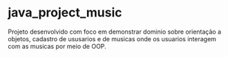# java_project_music

Projeto desenvolvido com foco em demonstrar dominio sobre orientação a objetos, cadastro de ususarios e de musicas onde os usuarios interagem com as musicas por meio de OOP.
